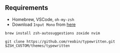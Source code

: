 ## Requirements

- Homebrew, VSCode, `oh-my-zsh`
- Download `Input Mono` from [here](https://input.djr.com/download/)

```
brew install zsh-autosuggestions zoxide nvim

git clone https://github.com/reobin/typewritten.git $ZSH_CUSTOM/themes/typewritten
```
